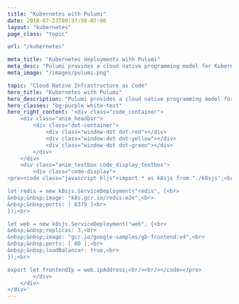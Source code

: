 ```yaml
---
title: "Kubernetes with Pulumi"
date: 2018-07-23T09:37:50-07:00
layout: "kubernetes"
page_class: "topic"

url: "/kubernetes"

meta_title: "Kubernetes deployments with Pulumi"
meta_desc: "Pulumi provides a cloud native programming model for Kubernetes deployments and orchestration. Any code, any cloud, any app."
meta_image: "/images/pulumi.png"

topic: "Cloud Native Infrastructure as Code"
hero_title: "Kubernetes with Pulumi"
hero_description: "Pulumi provides a cloud native programming model for kubernetes deployments and orchestration: from on-premises to AWS EKS, Microsoft AKS, and Google GKE.<br><br>Any code, any cloud, any language."
hero_classes: "bg-purple white-text"
hero_right_content: '<div class="code_container">
    <div class="anim_headbar">
        <div class="dot-container">
            <div class="window-dot dot-red"></div>
            <div class="window-dot dot-yellow"></div>
            <div class="window-dot dot-green"></div>
        </div>
    </div>
    <div class="anim_textbox code_display_textbox">
        <div class="code-display">
<pre><code class="javascript hljs">import * as k8sjs from "./k8sjs";<br>

let redis = new k8sjs.ServiceDeployment("redis", {<br>
&nbsp;&nbsp;image: "k8s.gcr.io/redis:e2e",<br>
&nbsp;&nbsp;ports: [ 6379 ]<br>
});<br>

let web = new k8sjs.ServiceDeployment("web", {<br>
&nbsp;&nbsp;replicas: 3,<br>
&nbsp;&nbsp;image: "gcr.io/google-samples/gb-frontend:v4",<br>
&nbsp;&nbsp;ports: [ 80 ],<br>
&nbsp;&nbsp;loadBalancer: true,<br>
});<br>

export let frontendIp = web.ipAddress;<br/><br/></code></pre>
        </div>
    </div>
</div>'
---
```

